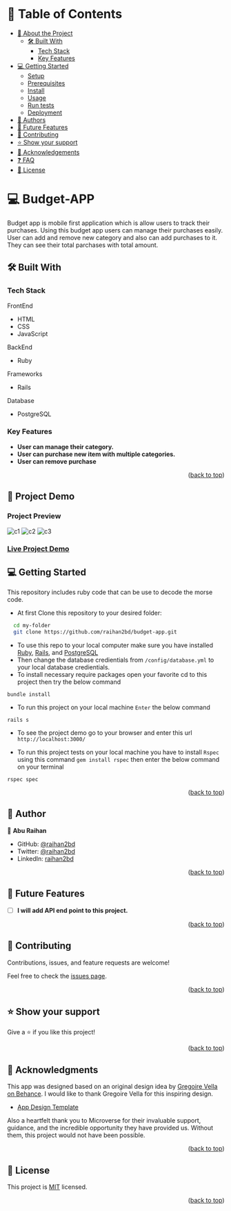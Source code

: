# 📗 Table of Contents

- [📖 About the Project](#about-project)
  - [🛠 Built With](#built-with)
    - [Tech Stack](#tech-stack)
    - [Key Features](#key-features)
- [💻 Getting Started](#getting-started)
  - [Setup](#setup)
  - [Prerequisites](#prerequisites)
  - [Install](#install)
  - [Usage](#usage)
  - [Run tests](#run-tests)
  - [Deployment](#triangular_flag_on_post-deployment)
- [👥 Authors](#authors)
- [🔭 Future Features](#future-features)
- [🤝 Contributing](#contributing)
- [⭐️ Show your support](#support)
- [🙏 Acknowledgements](#acknowledgements)
- [❓ FAQ](#faq)
- [📝 License](#license)

# 💻 Budget-APP <a name="about-project"></a>
Budget app is mobile first application which is allow users to track their purchases. Using this budget app users can manage their purchases easily. User can add and remove new category and also can add purchases to it. They can see their total parchases with total amount.

## 🛠 Built With <a name="built-with"></a>

### Tech Stack <a name="tech-stack"></a>

<summary>FrontEnd</summary>
  <ul>
    <li>HTML</li>
    <li>CSS</li>
    <li>JavaScript</li>
  </ul>

<summary>BackEnd</summary>
<ul>
  <li>Ruby</li>
</ul>

<summary>Frameworks</summary>
<ul>
  <li>Rails</li>
</ul>

<summary>Database</summary>
<ul>
  <li>PostgreSQL</li>
</ul>

### Key Features <a name="key-features"></a>

- **User can manage their category.**
- **User can purchase new item with multiple categories.**
- **User can remove purchase**

<p align="right">(<a href="#readme-top">back to top</a>)</p>


## 🚀 Project Demo <a name="live-demo"></a>

### Project Preview
![c1](https://github.com/raihan2bd/budget-app/assets/35267447/00a0ce20-0406-471b-a734-0409f9bcdc67)
![c2](https://github.com/raihan2bd/budget-app/assets/35267447/da43a9f1-f5c3-4c0c-aef1-9dc5f8eabc03)
![c3](https://github.com/raihan2bd/budget-app/assets/35267447/4075bb92-d9c4-4d30-81a9-9008784675d0)


### [Live Project Demo](https://budget-app-ktyf.onrender.com)

## 💻 Getting Started <a name="getting-started"></a>

This repository includes ruby code that can be use to decode the morse code.

- At first Clone this repository to your desired folder:

```sh
  cd my-folder
  git clone https://github.com/raihan2bd/budget-app.git
```

- To use this repo to your local computer make sure you have installed [Ruby](https://www.ruby-lang.org/), [Rails](https://rubyonrails.org/), and [PostgreSQL](https://www.postgresql.org/)
- Then change the database credientials from `/config/database.yml` to your local database credientials.
- To install necessary require packages open your favorite cd to this project then try the below command
```
bundle install
```
- To run this project on your local machine `Enter` the below command
```
rails s
```
- To see the project demo go to your browser and enter this url `http://localhost:3000/`

- To run this project tests on your local machine you have to install `Rspec` using this command `gem install rspec` then enter the below command on your terminal
```
rspec spec
```

<p align="right">(<a href="#readme-top">back to top</a>)</p>

## 👥 Author <a name="authors"></a>

👤 **Abu Raihan**

- GitHub: [@raihan2bd](https://github.com/raihan2bd)
- Twitter: [@raihan2bd](https://twitter.com/raihan2bd)
- LinkedIn: [raihan2bd](https://linkedin.com/in/raihan2bd)

<p align="right">(<a href="#readme-top">back to top</a>)</p>

## 🔭 Future Features <a name="future-features"></a>

- [ ] **I will add API end point to this project.**

<p align="right">(<a href="#readme-top">back to top</a>)</p>

## 🤝 Contributing <a name="contributing"></a>

Contributions, issues, and feature requests are welcome!

Feel free to check the [issues page](../../issues/).

<p align="right">(<a href="#readme-top">back to top</a>)</p>

## ⭐️ Show your support <a name="support"></a>

Give a ⭐️ if you like this project!

<p align="right">(<a href="#readme-top">back to top</a>)</p>

## 🙏 Acknowledgments <a name="acknowledgements"></a>

This app was designed based on an original design idea by [Gregoire Vella on Behance](https://www.behance.net/gregoirevella). I would like to thank Gregoire Vella for this inspiring design.
- [App Design Template](https://www.behance.net/gallery/19759151/Snapscan-iOs-design-and-branding?tracking_source=)

Also a heartfelt thank you to Microverse for their invaluable support, guidance, and the incredible opportunity they have provided us. Without them, this project would not have been possible.

<p align="right">(<a href="#readme-top">back to top</a>)</p>

## 📝 License <a name="license"></a>

This project is [MIT](./LICENSE) licensed.

<p align="right">(<a href="#readme-top">back to top</a>)</p>
